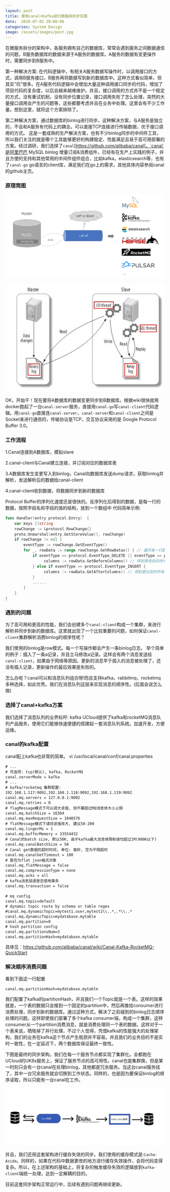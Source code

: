 ```yaml
---
layout: post
title: 使用canal+Kafka进行数据库同步实践
date:  2020-07-02 20:00:06
categories: System Design
image: /assets/images/post.jpg
---
```


在微服务拆分的架构中，各服务拥有自己的数据库，常常会遇到服务之间数据通信的问题，B服务数据库的数据来源于A服务的数据库。A服务的数据有变更操作时，需要同步到B服务中。

第一种解决方案: 在代码逻辑中，有相关A服务数据写操作时，以调用接口的方式，调用B服务接口，B服务再将数据写到新的数据库中。这种方式看似简单，但其实“坑”很多。在A服务代码逻辑中会增加大量这种调用接口同步的代码，增加了项目代码的复杂度，以后会越来越难维护。并且，接口调用的方式并不是一个稳定的方式，没有重试机制，没有同步位置记录，接口调用失败了怎么处理，突然的大量接口调用会产生的问题等，这些都要考虑并且在业务中处理。这里会有不少工作量。想到这里，就将这个方案排除了。

第二种解决方案，通过数据库的binlog进行同步。这种解决方案，与A服务是独立的，不会和A服务有代码上的耦合。可以直接TCP连接进行传输数据，优于接口调用的方式。
这是一套成熟的生产解决方案，也有不少binlog同步的中间件工具，所以我们关注的就是哪个工具能够更好的构建稳定、性能满足且易于高可用部署的方案。经过调研，我们选择了`canal`[https://github.com/alibaba/canal]。`canal`是阿里巴巴 MySQL binlog 增量订阅&消费组件，已经有在生产上实践的例子，并且方便的支持和其他常用的中间件组件组合，比如kafka，elasticsearch等，也有了`canal-go` go语言的client库，满足我们在go上的需求，其他具体内容参阅canal的github主页。

### 原理简图
![canal]( /assets/images/canal/canal.png "canal")

![canal]( /assets/images/canal/binlog.jpeg "canal")

OK，开始干！现在要将A数据库的数据变更同步到B数据库。根据wiki很快就用docker跑起了一台`canal-server`服务，直接用`canal-go`写`canal-client`代码逻辑。用`canal-go`直接连`canal-server`，`canal-server`和`canal-client`之间是Socket来进行通信的，传输协议是TCP，交互协议采用的是 Google Protocol Buffer 3.0。

### 工作流程
1.Canal连接到A数据库，模拟slave

2.canal-client与Canal建立连接，并订阅对应的数据库表

3.A数据库发生变更写入到binlog，Canal向数据库发送dump请求，获取binlog并解析，发送解析后的数据给canal-client

4.canal-client收到数据，将数据同步到新的数据库

Protocol Buffer的序列化速度还是很快的。反序列化后得到的数据，是每一行的数据，按照字段名和字段的值的结构，放到一个数组中
代码简单示例:
```go
func Handler(entry protocol.Entry)  {
	var keys []string
	rowChange := &protocol.RowChange{}
	proto.Unmarshal(entry.GetStoreValue(), rowChange)
	if rowChange != nil {
		eventType := rowChange.GetEventType()
		for _, rowData := range rowChange.GetRowDatas() { // 遍历每一行数据
			if eventType == protocol.EventType_DELETE || eventType == protocol.EventType_UPDATE {
				 columns := rowData.GetBeforeColumns() // 得到更改前的所有字段属性
			} else if eventType == protocol.EventType_INSERT {
				 columns := rowData.GetAfterColumns() // 得到更后前的所有字段属性
			}
			......
		}
	}
}
```

### 遇到的问题
为了高可用和更高的性能，我们会创建多个`canal-client`构成一个集群，来进行解析并同步到新的数据库。这里就出现了一个比较重要的问题，如何保证`canal-client`集群解析消费binlog的顺序性呢？

我们使用的binlog是row模式。每一个写操作都会产生一条binlog日志。
举个简单的例子：插入了一条a记录，并且立马修改a记录。这样会有两个消息发送给`canal-client`，如果由于网络等原因，更新的消息早于插入的消息被处理了，还没有插入记录，更新操作的最后效果是失败的。

怎么办呢？canal可以和消息队列组合呀!而且支持kafka，rabbitmq，rocketmq多种选择，如此优秀。我们在消息队列这层来实现消息的顺序性。(后面会说怎么做)

### 选择了canal+kafka方案
我们选择了消息队列的业界标杆: kafka
UCloud提供了kafka和rocketMQ消息队列产品服务，使用它们能够快速便捷的搭建起一套消息队列系统。加速开发，方便运维。

### canal的kafka配置
canal配上kafka也非常的简单。
vi /usr/local/canal/conf/canal.properties

```
# ...
# 可选项: tcp(默认), kafka, RocketMQ
canal.serverMode = kafka
# ...
# kafka/rocketmq 集群配置: 192.168.1.117:9092,192.168.1.118:9092,192.168.1.119:9092
canal.mq.servers = 127.0.0.1:9002
canal.mq.retries = 0
# flagMessage模式下可以调大该值, 但不要超过MQ消息体大小上限
canal.mq.batchSize = 16384
canal.mq.maxRequestSize = 1048576
# flatMessage模式下请将该值改大, 建议50-200
canal.mq.lingerMs = 1
canal.mq.bufferMemory = 33554432
# Canal的batch size, 默认50K, 由于kafka最大消息体限制请勿超过1M(900K以下)
canal.mq.canalBatchSize = 50
# Canal get数据的超时时间, 单位: 毫秒, 空为不限超时
canal.mq.canalGetTimeout = 100
# 是否为flat json格式对象
canal.mq.flatMessage = false
canal.mq.compressionType = none
canal.mq.acks = all
# kafka消息投递是否使用事务
canal.mq.transaction = false

# mq config
canal.mq.topic=default
# dynamic topic route by schema or table regex
#canal.mq.dynamicTopic=mytest1.user,mytest2\\..*,.*\\..*
canal.mq.dynamicTopic=mydatabase.mytable
canal.mq.partition=0
# hash partition config
canal.mq.partitionsNum=3
canal.mq.partitionHash=mydatabase.mytable
```
具体见：https://github.com/alibaba/canal/wiki/Canal-Kafka-RocketMQ-QuickStart

### 解决顺序消费问题

看到下面这一行配置
```
canal.mq.partitionHash=mydatabase.mytable
```
我们配置了kafka的partitionHash，并且我们一个Topic就是一个表。这样的效果就是，一个表的数据只会推到一个固定的partition中，然后再推给consumer进行消费处理，同步到新的数据库。通过这种方式，解决了之前碰到的binlog日志顺序处理的问题。这样即使我们部署了多个kafka consumer端，构成一个集群，这样consumer从一个partition消费消息，就是消费处理同一个表的数据。这样对于一个表来说，牺牲掉了并行处理，不过个人觉得，凭借kafka的性能强大的处理架构，我们的业务在kafka这个节点产生瓶颈并不容易。并且我们的业务目的不是实时一致性，在一定延迟下，两个数据库保证最终一致性。

下图是最终的同步架构，我们在每一个服务节点都实现了集群化。全都跑在UCloud的UK8s服务上，保证了服务节点的高可用性。canal也是集群换，但是某一时刻只会有一台canal在处理binlog，其他都是冗余服务。当这台canal服务挂了，其中一台冗余服务就会切换到工作状态。同样的，也是因为要保证binlog的顺序读取，所以只能有一台canal在工作。

![kafka]( /assets/images/canal/kafka7.png "kafka")

并且，我们还用这套架构进行缓存失效的同步。我们使用的缓存模式是:`Cache-Aside`。同样的，如果在代码中数据更改的地方进行缓存失效操作，会将代码变得复杂。所以，在上述架构的基础上，将复杂的触发缓存失效的逻辑放到`kafka-client`端统一处理，达到一定解耦的目的。

目前这套同步架构正常运行中，后续有遇到问题再继续更新。
